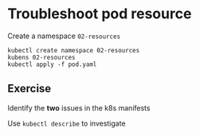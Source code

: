 # Troubleshoot pod resource


Create a namespace `02-resources`

```shell
kubectl create namespace 02-resources
kubens 02-resources
kubectl apply -f pod.yaml
```


## Exercise

Identify the **two** issues in the k8s manifests

Use `kubectl describe` to investigate
